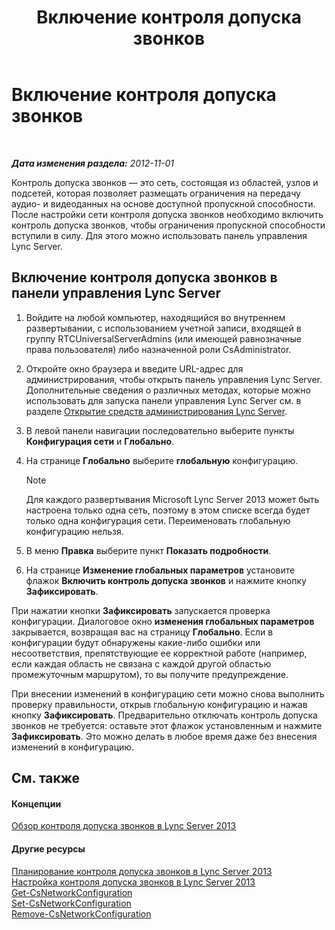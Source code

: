 ﻿---
title: Включение контроля допуска звонков
TOCTitle: Включение контроля допуска звонков
ms:assetid: 015f5c8f-2f90-4b9e-8149-b33767e90582
ms:mtpsurl: https://technet.microsoft.com/ru-ru/library/Gg520942(v=OCS.15)
ms:contentKeyID: 49308747
ms.date: 05/19/2016
mtps_version: v=OCS.15
ms.translationtype: HT
---

# Включение контроля допуска звонков

 

_**Дата изменения раздела:** 2012-11-01_

Контроль допуска звонков — это сеть, состоящая из областей, узлов и подсетей, которая позволяет размещать ограничения на передачу аудио- и видеоданных на основе доступной пропускной способности. После настройки сети контроля допуска звонков необходимо включить контроль допуска звонков, чтобы ограничения пропускной способности вступили в силу. Для этого можно использовать панель управления Lync Server.

## Включение контроля допуска звонков в панели управления Lync Server

1.  Войдите на любой компьютер, находящийся во внутреннем развертывании, с использованием учетной записи, входящей в группу RTCUniversalServerAdmins (или имеющей равнозначные права пользователя) либо назначенной роли CsAdministrator.

2.  Откройте окно браузера и введите URL-адрес для администрирования, чтобы открыть панель управления Lync Server. Дополнительные сведения о различных методах, которые можно использовать для запуска панели управления Lync Server см. в разделе [Открытие средств администрирования Lync Server](lync-server-2013-open-lync-server-administrative-tools.md).

3.  В левой панели навигации последовательно выберите пункты **Конфигурация сети** и **Глобально**.

4.  На странице **Глобально** выберите **глобальную** конфигурацию.
    
    > [!note]  
    > Для каждого развертывания Microsoft Lync Server 2013 может быть настроена только одна сеть, поэтому в этом списке всегда будет только одна конфигурация сети. Переименовать глобальную конфигурацию нельзя.

5.  В меню **Правка** выберите пункт **Показать подробности**.

6.  На странице **Изменение глобальных параметров** установите флажок **Включить контроль допуска звонков** и нажмите кнопку **Зафиксировать**.

При нажатии кнопки **Зафиксировать** запускается проверка конфигурации. Диалоговое окно **изменения глобальных параметров** закрывается, возвращая вас на страницу **Глобально**. Если в конфигурации будут обнаружены какие-либо ошибки или несоответствия, препятствующие ее корректной работе (например, если каждая область не связана с каждой другой областью промежуточным маршрутом), то вы получите предупреждение.

При внесении изменений в конфигурацию сети можно снова выполнить проверку правильности, открыв глобальную конфигурацию и нажав кнопку **Зафиксировать**. Предварительно отключать контроль допуска звонков не требуется: оставьте этот флажок установленным и нажмите **Зафиксировать**. Это можно делать в любое время даже без внесения изменений в конфигурацию.

## См. также

#### Концепции

[Обзор контроля допуска звонков в Lync Server 2013](lync-server-2013-overview-of-call-admission-control.md)  

#### Другие ресурсы

[Планирование контроля допуска звонков в Lync Server 2013](lync-server-2013-planning-for-call-admission-control.md)  
[Настройка контроля допуска звонков в Lync Server 2013](lync-server-2013-configure-call-admission-control.md)  
[Get-CsNetworkConfiguration](https://docs.microsoft.com/en-us/powershell/module/skype/Get-CsNetworkConfiguration)  
[Set-CsNetworkConfiguration](https://docs.microsoft.com/en-us/powershell/module/skype/Set-CsNetworkConfiguration)  
[Remove-CsNetworkConfiguration](https://docs.microsoft.com/en-us/powershell/module/skype/Remove-CsNetworkConfiguration)


